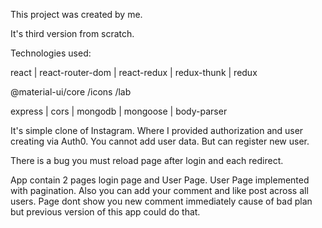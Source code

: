 This project was created by me.

It's third version from scratch.

Technologies used:

react | react-router-dom | react-redux | redux-thunk | redux

@material-ui/core /icons /lab

express | cors | mongodb | mongoose | body-parser

It's simple clone of Instagram. Where I provided authorization and user creating via Auth0.
You cannot add user data. But can register  new user.

There is a bug you must reload page after login and each redirect.

App contain 2 pages login page and User Page.
User Page implemented with pagination. 
Also you can add your comment and like post across all users.
Page dont show you new comment immediately cause of bad plan but previous version of this app could do that.